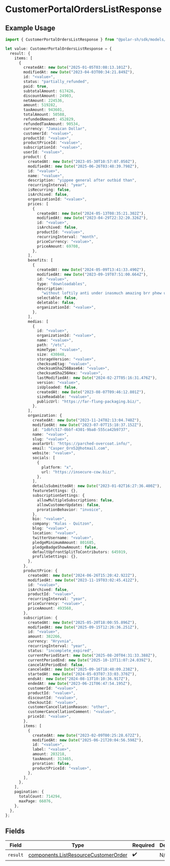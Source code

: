 # CustomerPortalOrdersListResponse

## Example Usage

```typescript
import { CustomerPortalOrdersListResponse } from "@polar-sh/sdk/models/operations/customerportalorderslist.js";

let value: CustomerPortalOrdersListResponse = {
  result: {
    items: [
      {
        createdAt: new Date("2025-01-05T03:08:13.101Z"),
        modifiedAt: new Date("2023-04-03T00:34:21.849Z"),
        id: "<value>",
        status: "partially_refunded",
        paid: true,
        subtotalAmount: 617426,
        discountAmount: 24903,
        netAmount: 224536,
        amount: 519282,
        taxAmount: 943601,
        totalAmount: 50588,
        refundedAmount: 452829,
        refundedTaxAmount: 90534,
        currency: "Jamaican Dollar",
        customerId: "<value>",
        productId: "<value>",
        productPriceId: "<value>",
        subscriptionId: "<value>",
        userId: "<value>",
        product: {
          createdAt: new Date("2023-05-30T10:57:07.050Z"),
          modifiedAt: new Date("2025-06-26T03:48:39.798Z"),
          id: "<value>",
          name: "<value>",
          description: "yippee general after outbid than",
          recurringInterval: "year",
          isRecurring: false,
          isArchived: false,
          organizationId: "<value>",
          prices: [
            {
              createdAt: new Date("2024-05-13T08:35:21.302Z"),
              modifiedAt: new Date("2023-04-29T22:32:20.326Z"),
              id: "<value>",
              isArchived: false,
              productId: "<value>",
              recurringInterval: "month",
              priceCurrency: "<value>",
              priceAmount: 69708,
            },
          ],
          benefits: [
            {
              createdAt: new Date("2024-05-09T13:41:33.490Z"),
              modifiedAt: new Date("2023-09-19T07:51:00.664Z"),
              id: "<value>",
              type: "downloadables",
              description:
                "without loftily anti under inasmuch amazing brr phew unkempt",
              selectable: false,
              deletable: false,
              organizationId: "<value>",
            },
          ],
          medias: [
            {
              id: "<value>",
              organizationId: "<value>",
              name: "<value>",
              path: "/etc",
              mimeType: "<value>",
              size: 430848,
              storageVersion: "<value>",
              checksumEtag: "<value>",
              checksumSha256Base64: "<value>",
              checksumSha256Hex: "<value>",
              lastModifiedAt: new Date("2024-02-27T05:16:31.476Z"),
              version: "<value>",
              isUploaded: false,
              createdAt: new Date("2023-08-07T09:46:12.801Z"),
              sizeReadable: "<value>",
              publicUrl: "https://far-flung-packaging.biz/",
            },
          ],
          organization: {
            createdAt: new Date("2023-11-24T02:13:04.748Z"),
            modifiedAt: new Date("2023-07-07T15:18:37.152Z"),
            id: "1dbfc517-0bbf-4301-9ba8-555ca42b9737",
            name: "<value>",
            slug: "<value>",
            avatarUrl: "https://parched-overcoat.info/",
            email: "Casper_Orn52@hotmail.com",
            website: "<value>",
            socials: [
              {
                platform: "x",
                url: "https://insecure-cow.biz/",
              },
            ],
            detailsSubmittedAt: new Date("2023-01-02T16:27:36.400Z"),
            featureSettings: {},
            subscriptionSettings: {
              allowMultipleSubscriptions: false,
              allowCustomerUpdates: false,
              prorationBehavior: "invoice",
            },
            bio: "<value>",
            company: "Kulas - Quitzon",
            blog: "<value>",
            location: "<value>",
            twitterUsername: "<value>",
            pledgeMinimumAmount: 801685,
            pledgeBadgeShowAmount: false,
            defaultUpfrontSplitToContributors: 645919,
            profileSettings: {},
          },
        },
        productPrice: {
          createdAt: new Date("2024-06-26T15:20:42.922Z"),
          modifiedAt: new Date("2023-11-19T03:02:45.412Z"),
          id: "<value>",
          isArchived: false,
          productId: "<value>",
          recurringInterval: "year",
          priceCurrency: "<value>",
          priceAmount: 493568,
        },
        subscription: {
          createdAt: new Date("2025-05-20T18:00:55.896Z"),
          modifiedAt: new Date("2025-09-15T12:26:36.251Z"),
          id: "<value>",
          amount: 382266,
          currency: "Hryvnia",
          recurringInterval: "year",
          status: "incomplete_expired",
          currentPeriodStart: new Date("2025-08-20T04:31:33.388Z"),
          currentPeriodEnd: new Date("2025-10-13T11:07:24.039Z"),
          cancelAtPeriodEnd: false,
          canceledAt: new Date("2025-09-16T18:48:09.238Z"),
          startedAt: new Date("2024-05-03T07:33:03.370Z"),
          endsAt: new Date("2024-08-13T10:10:36.917Z"),
          endedAt: new Date("2023-06-21T06:47:54.195Z"),
          customerId: "<value>",
          productId: "<value>",
          discountId: "<value>",
          checkoutId: "<value>",
          customerCancellationReason: "other",
          customerCancellationComment: "<value>",
          priceId: "<value>",
        },
        items: [
          {
            createdAt: new Date("2023-02-09T00:25:28.672Z"),
            modifiedAt: new Date("2025-06-21T20:04:56.598Z"),
            id: "<value>",
            label: "<value>",
            amount: 203218,
            taxAmount: 313465,
            proration: false,
            productPriceId: "<value>",
          },
        ],
      },
    ],
    pagination: {
      totalCount: 714294,
      maxPage: 66076,
    },
  },
};
```

## Fields

| Field                                                                                        | Type                                                                                         | Required                                                                                     | Description                                                                                  |
| -------------------------------------------------------------------------------------------- | -------------------------------------------------------------------------------------------- | -------------------------------------------------------------------------------------------- | -------------------------------------------------------------------------------------------- |
| `result`                                                                                     | [components.ListResourceCustomerOrder](../../models/components/listresourcecustomerorder.md) | :heavy_check_mark:                                                                           | N/A                                                                                          |